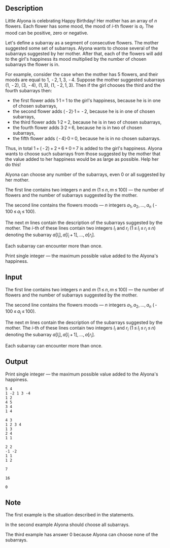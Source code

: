 ## Description

<div><p>Little Alyona is celebrating Happy Birthday! Her mother has an array of <span class="tex-span"><i>n</i></span> flowers. Each flower has some mood, the mood of <span class="tex-span"><i>i</i></span>-th flower is <span class="tex-span"><i>a</i><sub class="lower-index"><i>i</i></sub></span>. The mood can be positive, zero or negative.</p><p>Let's define a subarray as a segment of consecutive flowers. The mother suggested some set of subarrays. Alyona wants to choose several of the subarrays suggested by her mother. After that, each of the flowers will add to the girl's happiness its mood multiplied by the number of chosen subarrays the flower is in.</p><p>For example, consider the case when the mother has <span class="tex-span">5</span> flowers, and their moods are equal to <span class="tex-span">1,  - 2, 1, 3,  - 4</span>. Suppose the mother suggested subarrays <span class="tex-span">(1,  - 2)</span>, <span class="tex-span">(3,  - 4)</span>, <span class="tex-span">(1, 3)</span>, <span class="tex-span">(1,  - 2, 1, 3)</span>. Then if the girl chooses the third and the fourth subarrays then: </p><ul> <li> the first flower adds <span class="tex-span">1·1 = 1</span> to the girl's happiness, because he is in one of chosen subarrays, </li><li> the second flower adds <span class="tex-span">( - 2)·1 =  - 2</span>, because he is in one of chosen subarrays, </li><li> the third flower adds <span class="tex-span">1·2 = 2</span>, because he is in two of chosen subarrays, </li><li> the fourth flower adds <span class="tex-span">3·2 = 6</span>, because he is in two of chosen subarrays, </li><li> the fifth flower adds <span class="tex-span">( - 4)·0 = 0</span>, because he is in no chosen subarrays. </li></ul><p>Thus, in total <span class="tex-span">1 + ( - 2) + 2 + 6 + 0 = 7</span> is added to the girl's happiness. Alyona wants to choose such subarrays from those suggested by the mother that the value added to her happiness would be as large as possible. Help her do this!</p><p>Alyona can choose any number of the subarrays, even <span class="tex-span">0</span> or all suggested by her mother.</p></div><div class="input-specification"><p>The first line contains two integers <span class="tex-span"><i>n</i></span> and <span class="tex-span"><i>m</i></span> (<span class="tex-span">1 ≤ <i>n</i>, <i>m</i> ≤ 100</span>)&nbsp;— the number of flowers and the number of subarrays suggested by the mother.</p><p>The second line contains the flowers moods&nbsp;— <span class="tex-span"><i>n</i></span> integers <span class="tex-span"><i>a</i><sub class="lower-index">1</sub>, <i>a</i><sub class="lower-index">2</sub>, ..., <i>a</i><sub class="lower-index"><i>n</i></sub></span> (<span class="tex-span"> - 100 ≤ <i>a</i><sub class="lower-index"><i>i</i></sub> ≤ 100</span>).</p><p>The next <span class="tex-span"><i>m</i></span> lines contain the description of the subarrays suggested by the mother. The <span class="tex-span"><i>i</i></span>-th of these lines contain two integers <span class="tex-span"><i>l</i><sub class="lower-index"><i>i</i></sub></span> and <span class="tex-span"><i>r</i><sub class="lower-index"><i>i</i></sub></span> (<span class="tex-span">1 ≤ <i>l</i><sub class="lower-index"><i>i</i></sub> ≤ <i>r</i><sub class="lower-index"><i>i</i></sub> ≤ <i>n</i></span>) denoting the subarray <span class="tex-span"><i>a</i>[<i>l</i><sub class="lower-index"><i>i</i></sub>], <i>a</i>[<i>l</i><sub class="lower-index"><i>i</i></sub> + 1], ..., <i>a</i>[<i>r</i><sub class="lower-index"><i>i</i></sub>]</span>.</p><p>Each subarray can encounter more than once.</p></div><div class="output-specification"><p>Print single integer&nbsp;— the maximum possible value added to the Alyona's happiness.</p></div>

## Input

<p>The first line contains two integers <span class="tex-span"><i>n</i></span> and <span class="tex-span"><i>m</i></span> (<span class="tex-span">1 ≤ <i>n</i>, <i>m</i> ≤ 100</span>)&nbsp;— the number of flowers and the number of subarrays suggested by the mother.</p><p>The second line contains the flowers moods&nbsp;— <span class="tex-span"><i>n</i></span> integers <span class="tex-span"><i>a</i><sub class="lower-index">1</sub>, <i>a</i><sub class="lower-index">2</sub>, ..., <i>a</i><sub class="lower-index"><i>n</i></sub></span> (<span class="tex-span"> - 100 ≤ <i>a</i><sub class="lower-index"><i>i</i></sub> ≤ 100</span>).</p><p>The next <span class="tex-span"><i>m</i></span> lines contain the description of the subarrays suggested by the mother. The <span class="tex-span"><i>i</i></span>-th of these lines contain two integers <span class="tex-span"><i>l</i><sub class="lower-index"><i>i</i></sub></span> and <span class="tex-span"><i>r</i><sub class="lower-index"><i>i</i></sub></span> (<span class="tex-span">1 ≤ <i>l</i><sub class="lower-index"><i>i</i></sub> ≤ <i>r</i><sub class="lower-index"><i>i</i></sub> ≤ <i>n</i></span>) denoting the subarray <span class="tex-span"><i>a</i>[<i>l</i><sub class="lower-index"><i>i</i></sub>], <i>a</i>[<i>l</i><sub class="lower-index"><i>i</i></sub> + 1], ..., <i>a</i>[<i>r</i><sub class="lower-index"><i>i</i></sub>]</span>.</p><p>Each subarray can encounter more than once.</p>

## Output

<p>Print single integer&nbsp;— the maximum possible value added to the Alyona's happiness.</p>





```input1
5 4
1 -2 1 3 -4
1 2
4 5
3 4
1 4

```




```input2
4 3
1 2 3 4
1 3
2 4
1 1

```




```input3
2 2
-1 -2
1 1
1 2

```




```output1
7

```




```output2
16

```




```output3
0

```



## Note

<p>The first example is the situation described in the statements.</p><p>In the second example Alyona should choose all subarrays.</p><p>The third example has answer <span class="tex-span">0</span> because Alyona can choose none of the subarrays.</p>
